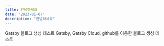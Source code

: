 ```yaml
---
title: 안녕하세요
date: "2023-01-07"
description: "안녕하세요"
---
```


Gatsby 블로그 생성 테스트 
Gatsby, Gatsby Cloud, github를 이용한 블로그 생성 테스트 